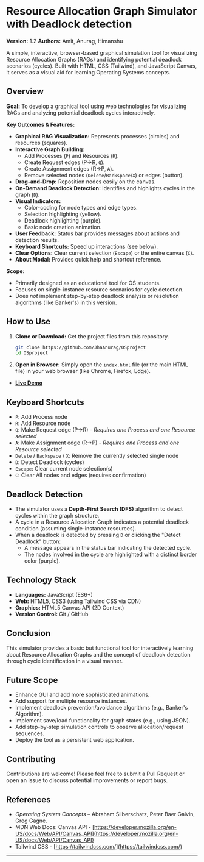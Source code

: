 # Resource Allocation Graph Simulator with Deadlock detection

**Version:** 1.2
**Authors:** Amit, Anurag, Himanshu

A simple, interactive, browser-based graphical simulation tool for visualizing Resource Allocation Graphs (RAGs) and identifying potential deadlock scenarios (cycles). Built with HTML, CSS (Tailwind), and JavaScript Canvas, it serves as a visual aid for learning Operating Systems concepts.


## Overview

**Goal:** To develop a graphical tool using web technologies for visualizing RAGs and analyzing potential deadlock cycles interactively.

**Key Outcomes & Features:**

*   **Graphical RAG Visualization:** Represents processes (circles) and resources (squares).
*   **Interactive Graph Building:**
    *   Add Processes (`P`) and Resources (`R`).
    *   Create Request edges (P->R, `Q`).
    *   Create Assignment edges (R->P, `A`).
    *   Remove selected nodes (`Delete`/`Backspace`/`X`) or edges (button).
*   **Drag-and-Drop:** Reposition nodes easily on the canvas.
*   **On-Demand Deadlock Detection:** Identifies and highlights cycles in the graph (`D`).
*   **Visual Indicators:**
    *   Color-coding for node types and edge types.
    *   Selection highlighting (yellow).
    *   Deadlock highlighting (purple).
    *   Basic node creation animation.
*   **User Feedback:** Status bar provides messages about actions and detection results.
*   **Keyboard Shortcuts:** Speed up interactions (see below).
*   **Clear Options:** Clear current selection (`Escape`) or the entire canvas (`C`).
*   **About Modal:** Provides quick help and shortcut reference.

**Scope:**

*   Primarily designed as an educational tool for OS students.
*   Focuses on single-instance resource scenarios for cycle detection.
*   Does *not* implement step-by-step deadlock analysis or resolution algorithms (like Banker's) in this version.

## How to Use

1.  **Clone or Download:** Get the project files from this repository.
    ```bash
    git clone https://github.com/JhaAnurag/OSproject
    cd OSproject
    ```
2.  **Open in Browser:** Simply open the `index.html` file (or the main HTML file) in your web browser (like Chrome, Firefox, Edge).

*   [**Live Demo**](https://jhaanurag.github.io/OSproject/)

## Keyboard Shortcuts

*   `P`: Add Process node
*   `R`: Add Resource node
*   `Q`: Make Request edge (P->R) - *Requires one Process and one Resource selected*
*   `A`: Make Assignment edge (R->P) - *Requires one Process and one Resource selected*
*   `Delete` / `Backspace` / `X`: Remove the currently selected single node
*   `D`: Detect Deadlock (cycles)
*   `Escape`: Clear current node selection(s)
*   `C`: Clear All nodes and edges (requires confirmation)

## Deadlock Detection

*   The simulator uses a **Depth-First Search (DFS)** algorithm to detect cycles within the graph structure.
*   A cycle in a Resource Allocation Graph indicates a potential deadlock condition (assuming single-instance resources).
*   When a deadlock is detected by pressing `D` or clicking the "Detect Deadlock" button:
    *   A message appears in the status bar indicating the detected cycle.
    *   The nodes involved in the cycle are highlighted with a distinct border color (purple).

## Technology Stack

*   **Languages:** JavaScript (ES6+)
*   **Web:** HTML5, CSS3 (using Tailwind CSS via CDN)
*   **Graphics:** HTML5 Canvas API (2D Context)
*   **Version Control:** Git / GitHub

## Conclusion

This simulator provides a basic but functional tool for interactively learning about Resource Allocation Graphs and the concept of deadlock detection through cycle identification in a visual manner.

## Future Scope

*   Enhance GUI and add more sophisticated animations.
*   Add support for multiple resource instances.
*   Implement deadlock prevention/avoidance algorithms (e.g., Banker's Algorithm).
*   Implement save/load functionality for graph states (e.g., using JSON).
*   Add step-by-step simulation controls to observe allocation/request sequences.
*   Deploy the tool as a persistent web application.

## Contributing

Contributions are welcome! Please feel free to submit a Pull Request or open an Issue to discuss potential improvements or report bugs.

## References

*   *Operating System Concepts* – Abraham Silberschatz, Peter Baer Galvin, Greg Gagne.
*   MDN Web Docs: Canvas API - [https://developer.mozilla.org/en-US/docs/Web/API/Canvas_API](https://developer.mozilla.org/en-US/docs/Web/API/Canvas_API)
*   Tailwind CSS - [https://tailwindcss.com/](https://tailwindcss.com/)

---
